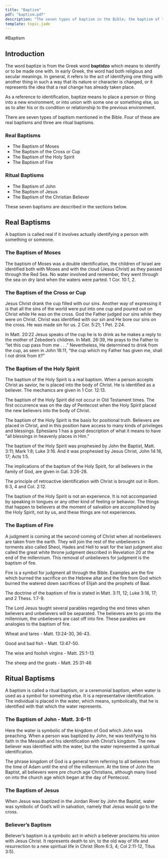```yaml
---
title: "Baptism"
pdf: "baptism.pdf"
description: "The seven types of baptism in the Bible; the baptism of the Holy Spirit; believer's baptism."
template: topic.jade
---
```



#Baptism

## Introduction

The word baptize is from the Greek word **baptidzo** which means to
identify or to be made one with. In early Greek, the word had both
religious and secular meanings. In general, it refers to the act of
identifying one thing with another thing in such a way that its nature
or character is changed, or it represents the idea that a real change
has already taken place.

As a reference to identification, baptize means to place a person or
thing into a new environment, or into union with some one or something
else, so as to alter his or its condition or relationship to the
previous environment.

There are seven types of baptism mentioned in the Bible. Four of these
are real baptisms and three are ritual baptisms.

### Real Baptisms

* The Baptism of Moses
* The Baptism of the Cross or Cup
* The Baptism of the Holy Spirit
* The Baptism of Fire

### Ritual Baptisms

* The Baptism of John
* The Baptism of Jesus
* The Baptism of the Christian Believer

These seven baptisms are described in the sections below.

## Real Baptisms

A baptism is called real if it involves actually identifying a person
with something or someone.

### The Baptism of Moses

The baptism of Moses was a double identification, the children of Israel are identified both with Moses and with the cloud (Jesus Christ) as they passed through the Red Sea. No water involved and remember, they went through the sea on dry land when the waters were parted. 1 Cor. 10:1, 2.

### The Baptism of the Cross or Cup

Jesus Christ drank the cup filled with our sins. Another way of expressing it is that all the sins of the world were put into one cup and poured out on Christ while He was on the cross. God the Father judged our sins while they were on Christ. Christ was identified with our sin and He bore our sins on the cross. He was made sin for us. 2 Cor. 5:21; 1 Pet. 2:24.

In Matt. 20:22 Jesus speaks of the cup he is to drink as he makes a reply to the mother of Zebedee’s children. In Matt. 26:39, He prays to the Father to “let this cup pass from me . . .” Nevertheless, He determined to drink from the cup, as seen in John 18:11, “the cup which my Father has given me, shall I not drink from it?”

### The Baptism of the Holy Spirit

The baptism of the Holy Spirit is a real baptism. When a person accepts Christ as savior, he is placed into the body of Christ. He is identified as a believer. The mechanics are given in 1 Cor. 12:13.

The baptism of the Holy Spirit did not occur in Old Testament times. The
first occurrence was on the day of Pentecost when the Holy Spirit placed
the new believers into the body of Christ.

The baptism of the Holy Spirit is the basis for positional truth.
Believers are placed in Christ, and in this position have access to many
kinds of privileges and blessings. Ephesians 1 has a good description of
what it means to have “all blessings in heavenly places in Him.”

The baptism of the Holy Spirit was prophesied by John the Baptist, Matt. 3:11; Mark 1:8; Luke 3:16. And it was prophesied by Jesus Christ, John 14:16, 17; Acts 1:5.

The implications of the baptism of the Holy Spirit, for all believers in the family of God, are given in Gal. 3:26-28.

The principle of retroactive identification with Christ is brought out in Rom. 6:3, 4 and Col. 2:12.

The baptism of the Holy Spirit is not an experience. It is not
accompanied by speaking in tongues or any other kind of feeling or
behavior. The things that happen to believers at the moment of salvation
are accomplished by the Holy Spirit, not by us, and these things are not
experiences.

### The Baptism of Fire

A judgment is coming at the second coming of Christ when all nonbelievers are taken from the earth. They will join the rest of the unbelievers in torments also called Sheol, Hades and Hell to wait for the last judgment also called the great white throne judgment described in Revelation 20 at the end of the millennium. This removal of unbelievers for judgment is the baptism of fire.

Fire is a symbol for judgment all through the Bible. Examples are the
fire which burned the sacrifice on the Hebrew altar and the fire from
God which burned the watered down sacrifices of Elijah and the prophets
of Baal.

The doctrine of the baptism of fire is stated in Matt. 3:11, 12; Luke 3:16, 17; and 2 Thess. 1:7-9.

The Lord Jesus taught several parables regarding the end times when
believers and unbelievers will be separated. The believers are to go
into the millennium, the unbelievers are cast off into fire. These
parables are analogies to the baptism of fire.

Wheat and tares - Matt. 13:24-30, 36-43.

Good and bad fish - Matt. 13:47-50.

The wise and foolish virgins - Matt. 25:1-13

The sheep and the goats - Matt. 25:31-46
 
## Ritual Baptisms

A baptism is called a ritual baptism, or a ceremonial baptism, when
water is used as a symbol for something else. It is a representative
identification. The individual is placed in the water, which means,
symbolically, that he is identified with that which the water
represents.

### The Baptism of John - Matt. 3:6-11 

Here the water is symbolic of the kingdom of God which John was
preaching. When a person was baptized by John, he was testifying to his
faith in the Messiah and his identification with Christ’s kingdom. The
new believer was identified with the water, but the water represented a
spiritual identification.

The phrase kingdom of God is a general term referring to all believers
from the time of Adam until the end of the millennium. At the time of
John the Baptist, all believers were pre church age Christians, although
many lived on into the church age which began at the day of Pentecost.

### The Baptism of Jesus

When Jesus was baptized in the Jordan River by John the Baptist, water
was symbolic of God’s will in salvation, namely that Jesus would go to
the cross.

### Believer’s Baptism

Believer’s baptism is a symbolic act in which a believer proclaims his union with Jesus Christ. It represents death to sin, to the old way of life and resurrection to a new spiritual life in Christ (Rom 6:3, 4; Col 2:11-12, Titus 3:5).

